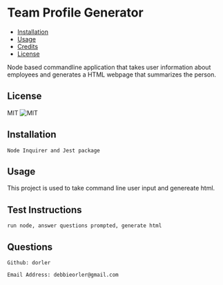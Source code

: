 
# Team Profile Generator

* [Installation](#installation)
* [Usage](#usage)
* [Credits](#credits)
* [License](#license)

Node based commandline application that takes user information about employees and generates a HTML webpage that summarizes the person. 

## License

MIT
![MIT](https://img.shields.io/badge/license-MIT-blue.svg)

## Installation

```
Node Inquirer and Jest package
```

## Usage

This project is used to take command line user input and genereate html.

## Test Instructions

```
run node, answer questions prompted, generate html 
```

## Questions

```
Github: dorler
```

```
Email Address: debbieorler@gmail.com
```
